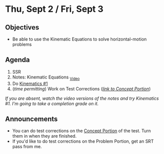 Thu, Sept 2 / Fri, Sept 3
=====================

Objectives
------------
- Be able to use the Kinematic Equations to solve horizontal-motion problems

Agenda  
---------  

1. SSR
2. Notes: Kinematic Equations <sub>[Video][v]</sub>
3. Do [Kinematics #1][k1]
4. (*time permitting*) Work on Test Corrections (*[link to Concept Portion][test]*)


*If you are absent, watch the video versions of the notes and try Kinematics #1.  I'm going to take a completion grade on it.*



Announcements
-------------  
- You can do test corrections on the [Concept Portion][test] of the test.  Turn them in when they are finished.
- If you'd like to do test corrections on the Problem Portion, get an SRT pass from me.

[test]: https://avon.schoology.com/assignment/5269291220/
[k1]: https://avon.schoology.com/course/5138386942/materials/gp/5275625632
[v]: https://avon.schoology.com/course/5138386942/materials/gp/5275086868
<!--stackedit_data:
eyJoaXN0b3J5IjpbNjA0NzI3MTc4LDE2OTE1MjIyMDksLTE1Nj
M0NDg2MjcsLTE4NjYzMjQzNDcsNjY5NzI3Mzc0LDE4ODAzMzQ3
NDksLTc0NzM3OTkwMSwtMjg4NzAzNjM1LDMyMDM3Mjg2OSwtMT
cwMDMwODk3MiwtMjA1MDkzMzk1OSwtMTI4MDk1MDEzNCwtMzY3
Njg4MDkxLDkyNDM5MzAwNiwtMTczODU2NjgsMTM5MDk0NjY1MC
wtODE3MDUzMDEzLC0xNTY3MDU4MzU1LDIwMjQ3NTI1MjQsMTg4
NjY0NzE0MF19
-->